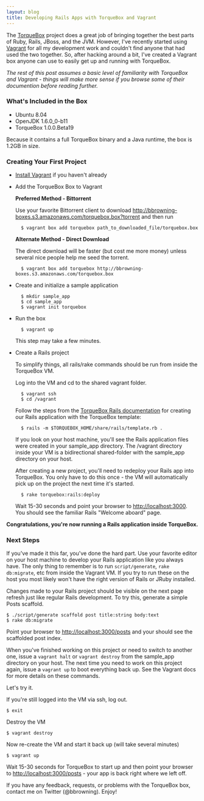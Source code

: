 ```yaml
---
layout: blog
title: Developing Rails Apps with TorqueBox and Vagrant
---
```


The [TorqueBox][] project does a great job of bringing together the best parts of Ruby, Rails, JBoss, and the JVM. However, I've recently started using [Vagrant][] for all my development work and couldn't find anyone that had used the two together. So, after hacking around a bit, I've created a Vagrant box anyone can use to easily get up and running with TorqueBox.

[torquebox]: http://torquebox.org/
[vagrant]: http://vagrantup.com

*The rest of this post assumes a basic level of familiarity with TorqueBox and Vagrant - things will make more sense if you browse some of their documention before reading further.*

### What's Included in the Box
* Ubuntu 8.04
* OpenJDK 1.6.0_0-b11
* TorqueBox 1.0.0.Beta19

Because it contains a full TorqueBox binary and a Java runtime, the box is 1.2GB in size.


### Creating Your First Project

* [Install Vagrant][install_vagrant] if you haven't already

[install_vagrant]: http://vagrantup.com/docs/getting-started/index.html

* Add the TorqueBox Box to Vagrant

    **Preferred Method - Bittorrent**

    Use your favorite Bittorrent client to download <http://bbrowning-boxes.s3.amazonaws.com/torquebox.box?torrent> and then run

        $ vagrant box add torquebox path_to_downloaded_file/torquebox.box 

    **Alternate Method - Direct Download**

    The direct download will be faster (but cost me more money) unless several nice people help me seed the torrent.

        $ vagrant box add torquebox http://bbrowning-boxes.s3.amazonaws.com/torquebox.box

* Create and initialize a sample application

        $ mkdir sample_app
        $ cd sample_app
        $ vagrant init torquebox

* Run the box

        $ vagrant up

    This step may take a few minutes.

* Create a Rails project

    To simplify things, all rails/rake commands should be run from inside the TorqueBox VM.

    Log into the VM and cd to the shared vagrant folder.

        $ vagrant ssh
        $ cd /vagrant

    Follow the steps from the [TorqueBox Rails documentation][torquebox_rails_docs] for creating our Rails application with the TorqueBox template:

    [torquebox_rails_docs]: http://torquebox.org/documentation/1.0.0.Beta19/web.html#rails-support

        $ rails -m $TORQUEBOX_HOME/share/rails/template.rb .

    If you look on your host machine, you'll see the Rails application files were created in your sample_app directory. The /vagrant directory inside your VM is a bidirectional shared-folder with the sample_app directory on your host.

    After creating a new project, you'll need to redeploy your Rails app into TorqueBox. You only have to do this once - the VM will automatically pick up on the project the next time it's started.

        $ rake torquebox:rails:deploy

    Wait 15-30 seconds and point your browser to <http://localhost:3000>. You should see the familiar Rails "Welcome aboard" page.

**Congratulations, you're now running a Rails application inside TorqueBox.**

### Next Steps

If you've made it this far, you've done the hard part. Use your favorite editor on your host machine to develop your Rails application like you always have. The only thing to remember is to run `script/generate`, `rake db:migrate`, etc from inside the Vagrant VM. If you try to run these on the host you most likely won't have the right version of Rails or JRuby installed.

Changes made to your Rails project should be visible on the next page refresh just like regular Rails development. To try this, generate a simple Posts scaffold.

    $ ./script/generate scaffold post title:string body:text
    $ rake db:migrate

Point your browser to <http://localhost:3000/posts> and your should see the scaffolded post index.

When you've finished working on this project or need to switch to another one, issue a `vagrant halt` or `vagrant destroy` from the sample_app directory on your host. The next time you need to work on this project again, issue a `vagrant up` to boot everything back up. See the Vagrant docs for more details on these commands.

Let's try it.

If you're still logged into the VM via ssh, log out.

    $ exit

Destroy the VM

    $ vagrant destroy

Now re-create the VM and start it back up (will take several minutes)

    $ vagrant up

Wait 15-30 seconds for TorqueBox to start up and then point your browser to <http://localhost:3000/posts> - your app is back right where we left off.


If you have any feedback, requests, or problems with the TorqueBox box, contact me on Twitter (@bbrowning). Enjoy!